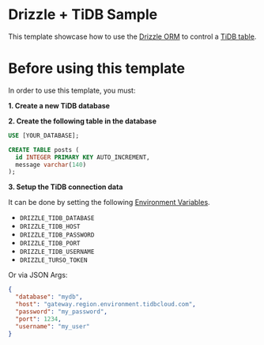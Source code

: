 # Drizzle + TiDB Sample

This template showcase how to use the [Drizzle ORM](https://orm.drizzle.team/) to control a [TiDB table](https://tidbcloud.com).

# Before using this template
In order to use this template, you must:

**1. Create a new TiDB database**

**2. Create the following table in the database**
```sql
USE [YOUR_DATABASE]; 

CREATE TABLE posts (
  id INTEGER PRIMARY KEY AUTO_INCREMENT,
  message varchar(140)
);
```

**3. Setup the TiDB connection data**

It can be done by setting the following [Environment Variables](https://www.azion.com/en/documentation/products/edge-functions/environment-variables/).
- `DRIZZLE_TIDB_DATABASE`
- `DRIZZLE_TIDB_HOST`
- `DRIZZLE_TIDB_PASSWORD`
- `DRIZZLE_TIDB_PORT`
- `DRIZZLE_TIDB_USERNAME`
- `DRIZZLE_TURSO_TOKEN`

Or via JSON Args:
```json
{
  "database": "mydb",
  "host": "gateway.region.environment.tidbcloud.com",
  "password": "my_password",
  "port": 1234,
  "username": "my_user"
}
```
